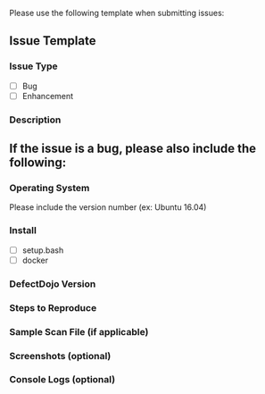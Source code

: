 Please use the following template when submitting issues:

## Issue Template

### Issue Type 
- [ ] Bug
- [ ] Enhancement

### Description

## If the issue is a bug, please also include the following:

### Operating System 
Please include the version number (ex: Ubuntu 16.04)

### Install

- [ ] setup.bash
- [ ] docker

### DefectDojo Version


### Steps to Reproduce

### Sample Scan File (if applicable)

### Screenshots (optional)

### Console Logs (optional)

